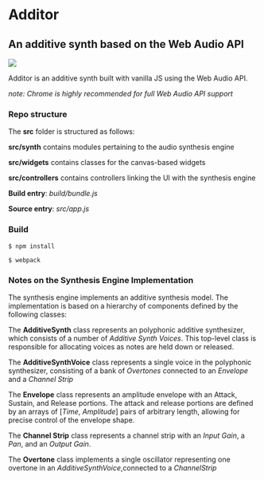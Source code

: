 Additor
=======
An additive synth based on the Web Audio API
------------------------------------------------
![](https://vsm22.github.io/images/additor1_cropped.png)

Additor is an additive synth built with vanilla JS using the Web Audio API.

*note: Chrome is highly recommended for full Web Audio API support*

### Repo structure

The **src** folder is structured as follows:

**src/synth** contains modules pertaining to the audio synthesis engine

**src/widgets** contains classes for the canvas-based widgets

**src/controllers** contains controllers linking the UI with the synthesis engine

**Build entry**: *build/bundle.js*

**Source entry**: *src/app.js*

### Build

`$ npm install`

`$ webpack`

### Notes on the Synthesis Engine Implementation

The synthesis engine implements an additive synthesis model.
The implementation is based on a hierarchy of components defined by the following classes:

The **AdditiveSynth** class represents an polyphonic additive synthesizer, which consists of a number of *Additive Synth Voices*. This top-level class is responsible for allocating voices as notes are held down or released.

The **AdditiveSynthVoice** class represents a single voice in the polyphonic synthesizer, consisting of a bank of *Overtones* connected to an *Envelope* and a *Channel Strip*

The **Envelope** class represents an amplitude envelope with an Attack, Sustain, and Release portions. The attack and release portions are defined by an arrays of [*Time*, *Amplitude*] pairs of arbitrary length, allowing for precise control of the envelope shape.

The **Channel Strip** class represents a channel strip with an *Input Gain*, a *Pan*, and an *Output Gain*.

The **Overtone** class implements a single oscillator representing one overtone in an *AdditiveSynthVoice*,connected to a *ChannelStrip*



